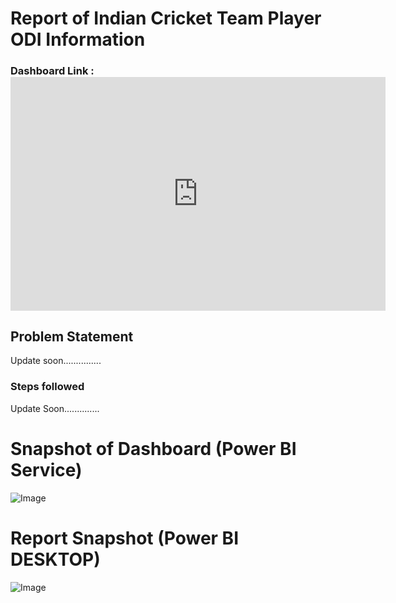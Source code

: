 # Report of Indian Cricket Team Player ODI Information

### Dashboard Link : <iframe title="India Vs Australia ODIs" width="600" height="373.5" src="https://app.powerbi.com/view?r=eyJrIjoiNWVlYzFmYWUtNGU4Yy00ZDZmLWI1MjUtNzM5MzhkNWFkNGUzIiwidCI6ImY3MWRlNzcxLWExNzgtNDdkZS05MTRjLTc5MTY0YmUwN2NhNSJ9" frameborder="0" allowFullScreen="true"></iframe>

## Problem Statement

Update soon...............


### Steps followed 

Update Soon..............


# Snapshot of Dashboard (Power BI Service)

![Image](https://github.com/user-attachments/assets/f54e5504-e76f-4334-b53f-45ee859231d9)


 # Report Snapshot (Power BI DESKTOP)

 
![Image](https://github.com/user-attachments/assets/26c6ca98-6687-4f52-8850-80be00633f33)
